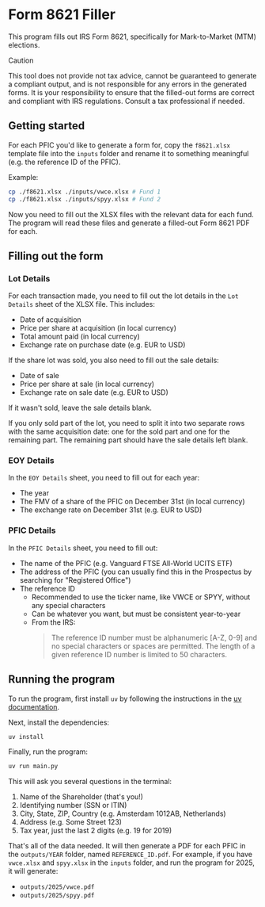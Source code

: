 # Form 8621 Filler

This program fills out IRS Form 8621, specifically for Mark-to-Market (MTM) elections.

> [!CAUTION]
> This tool does not provide not tax advice, cannot be guaranteed to generate a compliant output, and is not responsible for any errors in the generated forms. It is your responsibility to ensure that the filled-out forms are correct and compliant with IRS regulations. Consult a tax professional if needed.

## Getting started
For each PFIC you'd like to generate a form for, copy the `f8621.xlsx` template file into the `inputs` folder and rename it to something meaningful (e.g. the reference ID of the PFIC).

Example:
```bash
cp ./f8621.xlsx ./inputs/vwce.xlsx # Fund 1
cp ./f8621.xlsx ./inputs/spyy.xlsx # Fund 2
```

Now you need to fill out the XLSX files with the relevant data for each fund. The program will read these files and generate a filled-out Form 8621 PDF for each.

## Filling out the form

### Lot Details
For each transaction made, you need to fill out the lot details in the `Lot Details` sheet of the XLSX file. This includes:
- Date of acquisition
- Price per share at acquisition (in local currency)
- Total amount paid (in local currency)
- Exchange rate on purchase date (e.g. EUR to USD)

If the share lot was sold, you also need to fill out the sale details:
- Date of sale
- Price per share at sale (in local currency)
- Exchange rate on sale date (e.g. EUR to USD)

If it wasn't sold, leave the sale details blank.

If you only sold part of the lot, you need to split it into two separate rows with the same acquisition date: one for the sold part and one for the remaining part. The remaining part should have the sale details left blank.

### EOY Details
In the `EOY Details` sheet, you need to fill out for each year:
- The year
- The FMV of a share of the PFIC on December 31st (in local currency)
- The exchange rate on December 31st (e.g. EUR to USD)

### PFIC Details
In the `PFIC Details` sheet, you need to fill out:
- The name of the PFIC (e.g. Vanguard FTSE All-World UCITS ETF)
- The address of the PFIC (you can usually find this in the Prospectus by searching for "Registered Office")
- The reference ID
  - Recommended to use the ticker name, like VWCE or SPYY, without any special characters
  - Can be whatever you want, but must be consistent year-to-year
  - From the IRS:
    > The reference ID number must be alphanumeric [A-Z, 0-9] and no special characters or spaces are permitted. The length of a given reference ID number is limited to 50 characters.

## Running the program
To run the program, first install `uv` by following the instructions in the [uv documentation](https://docs.astral.sh/uv/getting-started/installation/).

Next, install the dependencies:
```bash
uv install
```

Finally, run the program:
```bash
uv run main.py
```

This will ask you several questions in the terminal:
1. Name of the Shareholder (that's you!)
2. Identifying number (SSN or ITIN)
3. City, State, ZIP, Country (e.g. Amsterdam 1012AB, Netherlands)
4. Address (e.g. Some Street 123)
5. Tax year, just the last 2 digits (e.g. 19 for 2019)

That's all of the data needed. It will then generate a PDF for each PFIC in the `outputs/YEAR` folder, named `REFERENCE_ID.pdf`. For example, if you have `vwce.xlsx` and `spyy.xlsx` in the `inputs` folder, and run the program for 2025, it will generate:
- `outputs/2025/vwce.pdf`
- `outputs/2025/spyy.pdf`
